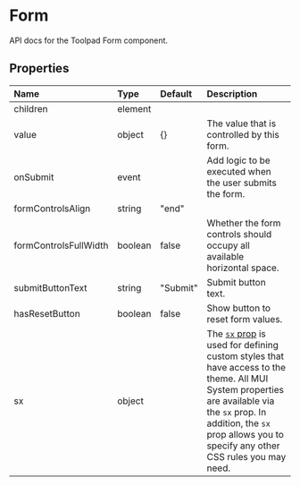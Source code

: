<!-- This file has been auto-generated using `yarn docs:build:api`. -->

# Form

<p class="description">API docs for the Toolpad Form component.</p>

## Properties

| Name                                                 | Type                                   | Default                                    | Description                                                                                                                                                                                                                                                                          |
| :--------------------------------------------------- | :------------------------------------- | :----------------------------------------- | :----------------------------------------------------------------------------------------------------------------------------------------------------------------------------------------------------------------------------------------------------------------------------------- |
| <span class="prop-name">children</span>              | <span class="prop-type">element</span> |                                            |                                                                                                                                                                                                                                                                                      |
| <span class="prop-name">value</span>                 | <span class="prop-type">object</span>  | <span class="prop-default">{}</span>       | The value that is controlled by this form.                                                                                                                                                                                                                                           |
| <span class="prop-name">onSubmit</span>              | <span class="prop-type">event</span>   |                                            | Add logic to be executed when the user submits the form.                                                                                                                                                                                                                             |
| <span class="prop-name">formControlsAlign</span>     | <span class="prop-type">string</span>  | <span class="prop-default">"end"</span>    |                                                                                                                                                                                                                                                                                      |
| <span class="prop-name">formControlsFullWidth</span> | <span class="prop-type">boolean</span> | <span class="prop-default">false</span>    | Whether the form controls should occupy all available horizontal space.                                                                                                                                                                                                              |
| <span class="prop-name">submitButtonText</span>      | <span class="prop-type">string</span>  | <span class="prop-default">"Submit"</span> | Submit button text.                                                                                                                                                                                                                                                                  |
| <span class="prop-name">hasResetButton</span>        | <span class="prop-type">boolean</span> | <span class="prop-default">false</span>    | Show button to reset form values.                                                                                                                                                                                                                                                    |
| <span class="prop-name">sx</span>                    | <span class="prop-type">object</span>  |                                            | The [`sx` prop](https://mui.com/system/getting-started/the-sx-prop/) is used for defining custom styles that have access to the theme. All MUI System properties are available via the `sx` prop. In addition, the `sx` prop allows you to specify any other CSS rules you may need. |
